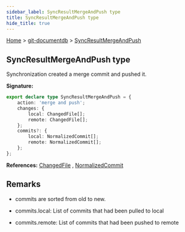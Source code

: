 ```yaml
---
sidebar_label: SyncResultMergeAndPush type
title: SyncResultMergeAndPush type
hide_title: true
---
```


[Home](./index.md) &gt; [git-documentdb](./git-documentdb.md) &gt; [SyncResultMergeAndPush](./git-documentdb.syncresultmergeandpush.md)

## SyncResultMergeAndPush type

Synchronization created a merge commit and pushed it.

<b>Signature:</b>

```typescript
export declare type SyncResultMergeAndPush = {
    action: 'merge and push';
    changes: {
        local: ChangedFile[];
        remote: ChangedFile[];
    };
    commits?: {
        local: NormalizedCommit[];
        remote: NormalizedCommit[];
    };
};
```
<b>References:</b> [ChangedFile](./git-documentdb.changedfile.md) , [NormalizedCommit](./git-documentdb.normalizedcommit.md)

## Remarks

- commits are sorted from old to new.

- commits.local: List of commits that had been pulled to local

- commits.remote: List of commits that had been pushed to remote

